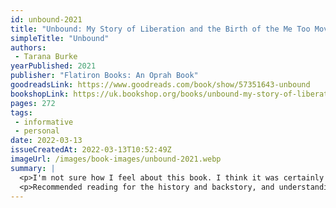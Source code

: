 ```yaml
---
id: unbound-2021
title: "Unbound: My Story of Liberation and the Birth of the Me Too Movement"
simpleTitle: "Unbound"
authors: 
 - Tarana Burke
yearPublished: 2021
publisher: "Flatiron Books: An Oprah Book"
goodreadsLink: https://www.goodreads.com/book/show/57351643-unbound
bookshopLink: https://uk.bookshop.org/books/unbound-my-story-of-liberation-and-the-birth-of-the-me-too-movement/9781472292315
pages: 272
tags: 
 - informative 
 - personal
date: 2022-03-13
issueCreatedAt: 2022-03-13T10:52:49Z
imageUrl: /images/book-images/unbound-2021.webp
summary: | 
  <p>I'm not sure how I feel about this book. I think it was certainly interesting to learn about her life, and what lead her to start her "Me Too" movement. That said, I can't say I could really relate at all to her experiences and choices. This makes it at least interesting and out of my comfort zone, but it also makes it hard to judge whether or not I enjoyed it, and what I got out of it. At least it let me build some empathy and understanding for how she's lived her life.</p>
  <p>Recommended reading for the history and backstory, and understanding what goes on the mind of someone with a totally different life experience from my own.</p>
---
```


